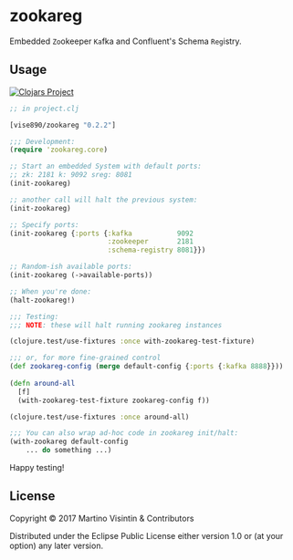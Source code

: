 # zookareg

Embedded `Zo`okeeper `Ka`fka and Confluent's Schema `Reg`istry.

## Usage

[![Clojars Project](https://img.shields.io/clojars/v/vise890/zookareg.svg)](https://clojars.org/vise890/zookareg)

```clojure
;; in project.clj

[vise890/zookareg "0.2.2"]
```

```clojure
;;; Development:
(require 'zookareg.core)

;; Start an embedded System with default ports:
;; zk: 2181 k: 9092 sreg: 8081
(init-zookareg)

;; another call will halt the previous system:
(init-zookareg)

;; Specify ports:
(init-zookareg {:ports {:kafka           9092
                        :zookeeper       2181
                        :schema-registry 8081}})

;; Random-ish available ports:
(init-zookareg (->available-ports))

;; When you're done:
(halt-zookareg!)

;;; Testing:
;;; NOTE: these will halt running zookareg instances

(clojure.test/use-fixtures :once with-zookareg-test-fixture)

;;; or, for more fine-grained control
(def zookareg-config (merge default-config {:ports {:kafka 8888}}))
 
(defn around-all
  [f]
  (with-zookareg-test-fixture zookareg-config f))

(clojure.test/use-fixtures :once around-all)

;;; You can also wrap ad-hoc code in zookareg init/halt:
(with-zookareg default-config
	... do something ...)
```

Happy testing!

## License

Copyright © 2017 Martino Visintin & Contributors

Distributed under the Eclipse Public License either version 1.0 or (at
your option) any later version.

